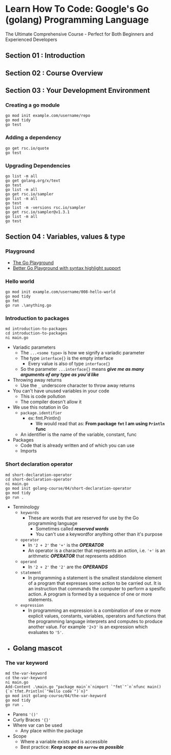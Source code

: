 # Learn How To Code: Google's Go (golang) Programming Language
The Ultimate Comprehensive Course - Perfect for Both Beginners and Experienced Developers

## Section 01 : Introduction
## Section 02 : Course Overview
## Section 03 : Your Development Environment
### Creating a go module
  ```
  go mod init example.com/username/repo
  go mod tidy
  go test
  ```
### Adding a dependency
  ```
  go get rsc.io/quote
  go test
  ```
### Upgrading Dependencies
  ```
  go list -m all
  go get golang.org/x/text
  go test
  go list -m all
  go get rsc.io/sampler
  go list -m all
  go test
  go list -m -versions rsc.io/sampler
  go get rsc.io/sampler@v1.3.1
  go list -m all
  go test 
  ```
## Section 04 : Variables, values & type
### Playground
- [The Go Playground](https://go.dev/play/)
- [Better Go Playground with syntax highlight support](https://goplay.tools/)
### Hello world
  ```
  go mod init example.com/username/008-hello-world
  go mod tidy
  go fmt
  go run .\anything.go
  ```
### Introduction to packages
  ```
  md introduction-to-packages
  cd introduction-to-packages
  ni main.go
  ```
  - Variadic parameters
    - The `...<some type>` is how we signify a variadic parameter
    - The type `interface{}` is the empty interface
      - Every value is also of type `interface{}`
    - So the parameter `...interface{}` means ***give me as many arguments of any type as you'd like***
  - Throwing away returns
    - Use the `_` underscore character to throw away returns
  - You can't have unused variables in your code
    - This is code pollution
    - The compiler doesn't allow it
  - We use this notation in Go
    - `package.identifier`
      - ex: fmt.Println()
        - We would read that as: **From package `fmt` I am using `Println` func** 
    - An identifier is the name of the variable, constant, func
  - Packages
    - Code that is already written and of which you can use
    - Imports
### Short declaration operator
  ```
  md short-declaration-operator
  cd short-declaration-operator
  ni main.go
  go mod init golang-course/04/short-declaration-operator
  go mod tidy
  go run .
  ```
  - Terminology
    - `keywords`
      - These are words that are reserved for use by the Go programming language
        - Sometimes called ***reserved words***
        - You can't use a keywordfor anything other than it's purpose
    - `operator`
      - In `'2 + 2'` the `'+'` is the ***OPERATOR***
      - An operator is a character that represents an action, i.e. `'+'` is an arithmetic ***OPERATOR*** that represents addition
    - `operand`
      - In `'2 + 2'` the `'2'` are the ***OPERANDS***
    - `statement`
      - In programming a statement is the smallest standalone element of a program that expresses some action to be carried out. It is an instruction that commands the computer to perform a spesific action. A program is formed by a sequence of one or more statements.
    - `expression`
      - In programming an expression is a combination of one or more explicit values, constants, variables, operators and functions that the programming language interprets and computes to produce another value. For example `'2+3'` is an expression which evaluates to `'5'`.
  - Golang mascot
    -  
### The var keyword
  ```
  md the-var-keyword
  cd the-var-keyword
  ni main.go
  Add-Content .\main.go "package main`n`nimport `"fmt`"`n`nfunc main() {`n`tfmt.Println(`"Hello code`")`n}"
  go mod init golang-course/04/the-var-keyword
  go mod tidy
  go run .
  ```
  - Parens
    `'()'`
  - Curly Braces
    `'{}'`
  - Where var can be used
    - Any place within the package
  - Scope
    - Where a variable exists and is accessible
    - Best practice: ***Keep scope as `narrow` as possible***
  

